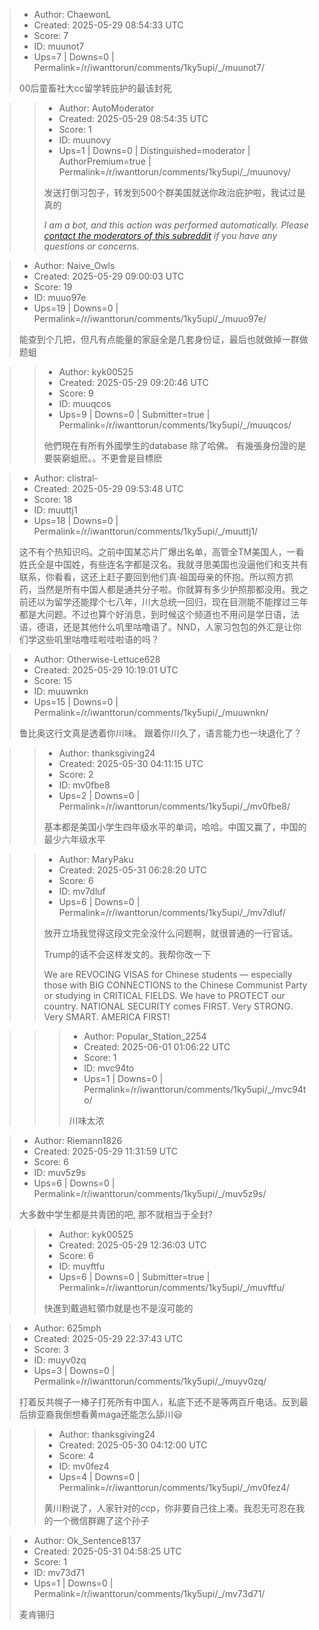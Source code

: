 > - Author: ChaewonL
> - Created: 2025-05-29 08:54:33 UTC
> - Score: 7
> - ID: muunot7
> - Ups=7 | Downs=0 | Permalink=/r/iwanttorun/comments/1ky5upi/_/muunot7/
>
> 00后童畜社大cc留学转庇护的最该封死

>> - Author: AutoModerator
>> - Created: 2025-05-29 08:54:35 UTC
>> - Score: 1
>> - ID: muunovy
>> - Ups=1 | Downs=0 | Distinguished=moderator | AuthorPremium=true | Permalink=/r/iwanttorun/comments/1ky5upi/_/muunovy/
>>
>> 发送打倒习包子，转发到500个群美国就送你政治庇护啦，我试过是真的
>> 
>> *I am a bot, and this action was performed automatically. Please [contact the moderators of this subreddit](/message/compose/?to=/r/iwanttorun) if you have any questions or concerns.*

> - Author: Naive_Owls
> - Created: 2025-05-29 09:00:03 UTC
> - Score: 19
> - ID: muuo97e
> - Ups=19 | Downs=0 | Permalink=/r/iwanttorun/comments/1ky5upi/_/muuo97e/
>
> 能查到个几把，但凡有点能量的家庭全是几套身份证，最后也就做掉一群做题蛆

>> - Author: kyk00525
>> - Created: 2025-05-29 09:20:46 UTC
>> - Score: 9
>> - ID: muuqcos
>> - Ups=9 | Downs=0 | Submitter=true | Permalink=/r/iwanttorun/comments/1ky5upi/_/muuqcos/
>>
>> 他們現在有所有外國學生的database 除了哈佛。 有幾張身份證的是要裝窮蛆麽。。不更會是目標麽

> - Author: clistral-
> - Created: 2025-05-29 09:53:48 UTC
> - Score: 18
> - ID: muuttj1
> - Ups=18 | Downs=0 | Permalink=/r/iwanttorun/comments/1ky5upi/_/muuttj1/
>
> 这不有个热知识吗。之前中国某芯片厂爆出名单，高管全TM美国人，一看姓氏全是中国姓，有些连名字都是汉名。我就寻思美国也没逼他们和支共有联系，你看看，这还上赶子要回到他们真·祖国母亲的怀抱。所以照方抓药，当然是所有中国人都是通共分子啦。你就算有多少护照那都没用。我之前还以为留学还能撑个七八年，川大总统一回归，现在目测能不能撑过三年都是大问题。不过也算个好消息，到时候这个频道也不用问是学日语，法语，德语，还是其他什么叽里咕噜语了。NND，人家习包包的外汇是让你们学这些叽里咕噜哇啦哇啦语的吗？

> - Author: Otherwise-Lettuce628
> - Created: 2025-05-29 10:19:01 UTC
> - Score: 15
> - ID: muuwnkn
> - Ups=15 | Downs=0 | Permalink=/r/iwanttorun/comments/1ky5upi/_/muuwnkn/
>
> 鲁比奥这行文真是透着你川味。
> 跟着你川久了，语言能力也一块退化了？

>> - Author: thanksgiving24
>> - Created: 2025-05-30 04:11:15 UTC
>> - Score: 2
>> - ID: mv0fbe8
>> - Ups=2 | Downs=0 | Permalink=/r/iwanttorun/comments/1ky5upi/_/mv0fbe8/
>>
>> 基本都是美国小学生四年级水平的单词，哈哈。中国又赢了，中国的最少六年级水平

>> - Author: MaryPaku
>> - Created: 2025-05-31 06:28:20 UTC
>> - Score: 6
>> - ID: mv7dluf
>> - Ups=6 | Downs=0 | Permalink=/r/iwanttorun/comments/1ky5upi/_/mv7dluf/
>>
>> 放开立场我觉得这段文完全没什么问题啊，就很普通的一行官话。
>> 
>> Trump的话不会这样发文的。我帮你改一下
>> 
>> >  
>> We are REVOCING VISAS for Chinese students — especially those with BIG CONNECTIONS to the Chinese Communist Party or studying in CRITICAL FIELDS. We have to PROTECT our country. NATIONAL SECURITY comes FIRST. Very STRONG. Very SMART. AMERICA FIRST!

>>> - Author: Popular_Station_2254
>>> - Created: 2025-06-01 01:06:22 UTC
>>> - Score: 1
>>> - ID: mvc94to
>>> - Ups=1 | Downs=0 | Permalink=/r/iwanttorun/comments/1ky5upi/_/mvc94to/
>>>
>>> 川味太浓

> - Author: Riemann1826
> - Created: 2025-05-29 11:31:59 UTC
> - Score: 6
> - ID: muv5z9s
> - Ups=6 | Downs=0 | Permalink=/r/iwanttorun/comments/1ky5upi/_/muv5z9s/
>
> 大多数中学生都是共青团的吧, 那不就相当于全封?

>> - Author: kyk00525
>> - Created: 2025-05-29 12:36:03 UTC
>> - Score: 6
>> - ID: muvftfu
>> - Ups=6 | Downs=0 | Submitter=true | Permalink=/r/iwanttorun/comments/1ky5upi/_/muvftfu/
>>
>> 快進到戴過紅領巾就是也不是沒可能的

> - Author: 625mph
> - Created: 2025-05-29 22:37:43 UTC
> - Score: 3
> - ID: muyv0zq
> - Ups=3 | Downs=0 | Permalink=/r/iwanttorun/comments/1ky5upi/_/muyv0zq/
>
> 打着反共幌子一棒子打死所有中国人，私底下还不是等两百斤电话。反到最后排亚裔我倒想看黄maga还能怎么舔川😃

>> - Author: thanksgiving24
>> - Created: 2025-05-30 04:12:00 UTC
>> - Score: 4
>> - ID: mv0fez4
>> - Ups=4 | Downs=0 | Permalink=/r/iwanttorun/comments/1ky5upi/_/mv0fez4/
>>
>> 黄川粉说了，人家针对的ccp，你非要自己往上凑。我忍无可忍在我的一个微信群踢了这个孙子

> - Author: Ok_Sentence8137
> - Created: 2025-05-31 04:58:25 UTC
> - Score: 1
> - ID: mv73d71
> - Ups=1 | Downs=0 | Permalink=/r/iwanttorun/comments/1ky5upi/_/mv73d71/
>
> 麦肯锡归
